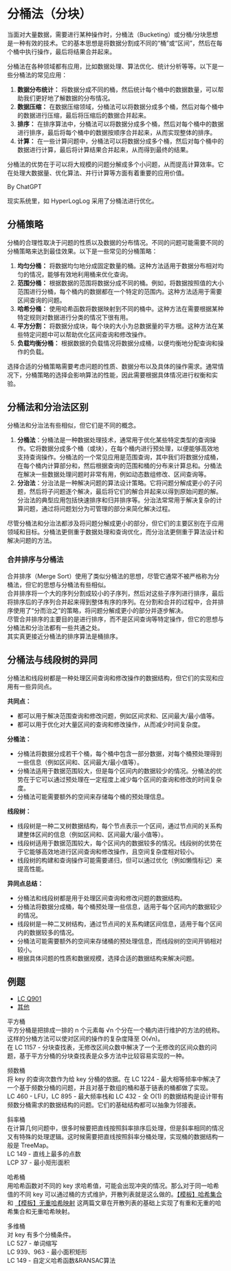 # 分桶法（分块）
当面对大量数据，需要进行某种操作时，分桶法（Bucketing）或分桶/分块思想是一种有效的技术。它的基本思想是将数据分割成不同的“桶”或“区间”，然后在每个桶中执行操作，最后将结果合并起来。  

分桶法在各种领域都有应用，比如数据处理、算法优化、统计分析等等。以下是一些分桶法的常见应用：
1. **数据分布统计：** 将数据分成不同的桶，然后统计每个桶中的数据数量，可以帮助我们更好地了解数据的分布情况。
2. **数据压缩：** 在数据压缩领域，分桶法可以将数据分成多个桶，然后对每个桶中的数据进行压缩，最后将压缩后的数据合并起来。
3. **排序：** 在排序算法中，分桶法可以将数据分成多个桶，然后对每个桶中的数据进行排序，最后将每个桶中的数据按顺序合并起来，从而实现整体的排序。
4. **计算：** 在一些计算问题中，分桶法可以将数据分成多个桶，然后对每个桶中的数据进行计算，最后将计算结果合并起来，从而得到最终的结果。

分桶法的优势在于可以将大规模的问题分解成多个小问题，从而提高计算效率。它在处理大数据量、优化算法、并行计算等方面有着重要的应用价值。  

By ChatGPT  

现实系统里，如 HyperLogLog 采用了分桶法进行优化。  

## 分桶策略
分桶的合理性取决于问题的性质以及数据的分布情况。不同的问题可能需要不同的分桶策略来达到最佳效果。以下是一些常见的分桶策略：

1. **均匀分桶：** 将数据均匀地分成固定数量的桶。这种方法适用于数据分布相对均匀的情况，能够有效地利用桶来优化查询。
2. **范围分桶：** 根据数据的范围将数据分成不同的桶。例如，将数据按照值的大小范围进行分桶，每个桶内的数据都在一个特定的范围内。这种方法适用于需要区间查询的问题。
3. **哈希分桶：** 使用哈希函数将数据映射到不同的桶中。这种方法在需要根据某种特定规则对数据进行分类的情况下很有用。
4. **平方分割：** 将数据分成块，每个块的大小为总数据量的平方根。这种方法在某些特定问题中可以帮助优化区间查询和修改操作。
5. **负载均衡分桶：** 根据数据的负载情况将数据分成桶，以便均衡地分配查询和操作的负载。

选择合适的分桶策略需要考虑问题的性质、数据分布以及具体的操作需求。通常情况下，分桶策略的选择会影响算法的性能，因此需要根据具体情况进行权衡和实验。

## 分桶法和分治法区别
分桶法和分治法有些相似，但它们是不同的概念。  

1. **分桶法**：分桶法是一种数据处理技术，通常用于优化某些特定类型的查询操作。它将数据分成多个桶（或块），在每个桶内进行预处理，以便能够高效地支持查询操作。分桶法的一个常见应用是范围查询，其中我们将数据分成桶，在每个桶内计算部分和，然后根据查询的范围和桶的分布来计算总和。分桶法在解决一些数据处理问题时非常有用，例如动态数组修改、区间查询等。
2. **分治法**：分治法是一种解决问题的算法设计策略。它将问题分解成更小的子问题，然后将子问题逐个解决，最后将它们的解合并起来以得到原始问题的解。分治法的典型应用包括快速排序和归并排序等。分治法常常用于解决复杂的计算问题，通过将问题划分为可管理的部分来简化解决过程。

尽管分桶法和分治法都涉及将问题分解成更小的部分，但它们的主要区别在于应用领域和目标。分桶法更侧重于数据处理和查询优化，而分治法更侧重于算法设计和解决问题的方法。

### 合并排序与分桶法
合并排序（Merge Sort）使用了类似分桶法的思想，尽管它通常不被严格称为分桶法，但它的思想与分桶法有些相似。  
合并排序将一个大的序列分割成较小的子序列，然后对这些子序列进行排序，最后将排序后的子序列合并起来得到整体有序的序列。在分割和合并的过程中，合并排序使用了“分而治之”的策略，将问题分解成更小的部分并逐步解决。  
尽管合并排序的主要目的是进行排序，而不是区间查询等特定操作，但它的思想与分桶法和分治法都有一些共通之处。  
其实真更接近分桶法的排序算法是桶排序。  

## 分桶法与线段树的异同
分桶法和线段树都是一种处理区间查询和修改操作的数据结构，但它们的实现和应用有一些异同点。

**共同点：**
- 都可以用于解决范围查询和修改问题，例如区间求和、区间最大/最小值等。
- 都可以用于优化对大量区间的查询和修改操作，从而减少时间复杂度。

**分桶法：**
- 分桶法将数据分成若干个桶，每个桶中包含一部分数据，对每个桶预处理得到一些信息（例如区间和、区间最大/最小值等）。
- 分桶法适用于数据范围较大，但是每个区间内的数据较少的情况。分桶法的优势在于它可以通过预处理在一定程度上减少每个区间的查询和修改的时间复杂度。
- 分桶法可能需要额外的空间来存储每个桶的预处理信息。

**线段树：**
- 线段树是一种二叉树数据结构，每个节点表示一个区间，通过节点间的关系构建整体区间的信息（例如区间和、区间最大/最小值等）。
- 线段树适用于数据范围较大，每个区间内的数据较多的情况。线段树的优势在于它能够高效地进行区间查询和修改操作，且空间复杂度相对较小。
- 线段树的构建和查询操作可能需要递归，但可以通过优化（例如懒惰标记）来提高性能。

**异同点总结：**
- 分桶法和线段树都是用于处理区间查询和修改问题的数据结构。
- 分桶法将数据分成桶，每个桶预处理一些信息，适用于每个区间内的数据较少的情况。
- 线段树是一种二叉树结构，通过节点间的关系构建区间信息，适用于每个区间内的数据较多的情况。
- 分桶法可能需要额外的空间来存储桶的预处理信息，而线段树的空间开销相对较小。
- 根据具体问题的性质和数据规模，选择合适的数据结构来解决问题。

## 例题
* [LC Q901](../Leetcode%20Practices/algorithms/medium/901%20Online%20Stock%20Span.java)
* [其他](https://chengzhaoxi.xyz/869e0e25.html)

平方桶  
平方分桶是把排成一排的 n 个元素每 √n 个分在一个桶内进行维护的方法的统称。这样的分桶方法可以使对区间的操作的复杂度降至 O(√n)。  
在 LC 1157 - 分块查找表，无修改区间众数中解决了一个无修改的区间众数的问题，基于平方分桶的分块查找表是众多方法中比较容易实现的一种。  

频数桶  
将 key 的查询次数作为给 key 分桶的依据。在 LC 1224 - 最大相等频率中解决了一个基于频数分桶的问题，并且对基于数组的桶和基于链表的桶都做了实现。  
LC 460 - LFU，LC 895 - 最大频率栈和 LC 432 - 全 O(1) 的数据结构是设计带有频数分桶需求的数据结构的问题。它们的基础结构都可以抽象为邻接表。  

斜率桶  
在计算几何问题中，很多时候要把直线按照斜率排序后处理，但是斜率相同的情况又有特殊的处理逻辑。这时候需要把直线按照斜率分桶处理，实现桶的数据结构一般是 TreeMap。  
LC 149 - 直线上最多的点数  
LCP 37 - 最小矩形面积  

哈希桶  
用哈希函数对不同的 key 求哈希值，可能会出现冲突的情况。那么对于同一哈希值的不同 key 可以通过桶的方式维护，开散列表就是这么做的。[【模板】哈希集合](https://chengzhaoxi.xyz/850f2080.html) 和 [【模板】无重哈希映射](https://chengzhaoxi.xyz/e9f99386.html) 这两篇文章在开散列表的基础上实现了有重和无重的哈希集合和无重哈希映射。  

多维桶  
对 key 有多个分桶条件。  
LC 527 - 单词缩写  
LC 939、963 - 最小面积矩形  
LC 149 - 自定义哈希函数&RANSAC算法  
